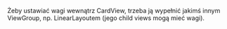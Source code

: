 Żeby ustawiać wagi wewnątrz CardView, trzeba ją wypełnić jakimś innym ViewGroup, np. LinearLayoutem (jego child views mogą mieć wagi).